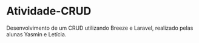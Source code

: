 # Atividade-CRUD
Desenvolvimento de um CRUD utilizando Breeze e Laravel, realizado pelas alunas Yasmin e Letícia.







